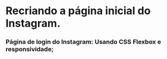 # Recriando a página inicial do Instagram.

### Página  de login  do Instagram:  Usando CSS Flexbox e responsividade;

